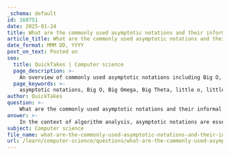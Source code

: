```yaml
---
_schema: default
id: 160751
date: 2025-01-24
title: What are the commonly used asymptotic notations and their informal definitions?
article_title: What are the commonly used asymptotic notations and their informal definitions?
date_format: MMM DD, YYYY
post_on_text: Posted on
seo:
  title: QuickTakes | Computer science
  page_description: >-
    An overview of commonly used asymptotic notations including Big O, Big Omega, Big Theta, little o, and little omega, along with their informal definitions used in algorithm analysis for understanding time complexity and efficiency.
  page_keywords: >-
    asymptotic notations, Big O, Big Omega, Big Theta, little o, little omega, algorithm analysis, time complexity, space requirements, growth rate, worst-case scenario, best-case scenario, efficiency, algorithm performance
author: QuickTakes
question: >-
    What are the commonly used asymptotic notations and their informal definitions?
answer: >-
    In the context of algorithm analysis, asymptotic notations are essential for describing the performance and efficiency of algorithms as the size of the input data grows. Here are the commonly used asymptotic notations along with their informal definitions:\n\n1. **Big O Notation ($O$)**:\n   - Big O notation describes an upper bound on the time complexity of an algorithm. It provides a worst-case scenario for the growth rate of an algorithm's running time or space requirements relative to the input size. For example, if an algorithm has a time complexity of $O(n^2)$, it means that in the worst case, the running time will grow quadratically as the input size $n$ increases.\n\n2. **Big Omega Notation ($\Omega$)**:\n   - Big Omega notation provides a lower bound on the time complexity of an algorithm. It indicates the best-case scenario for the growth rate of an algorithm's running time or space requirements. For instance, if an algorithm is said to have a time complexity of $\Omega(n)$, it means that the running time will grow linearly with the input size $n$ in the best case.\n\n3. **Big Theta Notation ($\Theta$)**:\n   - Big Theta notation describes a tight bound on the time complexity of an algorithm. It indicates that the algorithm's running time grows at the same rate in both the worst-case and best-case scenarios. For example, if an algorithm has a time complexity of $\Theta(n \log n)$, it means that the running time grows proportionally to $n \log n$ for large input sizes.\n\n4. **Little o Notation ($o$)**:\n   - Little o notation is used to describe an upper bound that is not tight. It indicates that the growth rate of a function is strictly less than another function as the input size approaches infinity. For example, if $f(n) = o(n)$, it means that $f(n)$ grows slower than $n$ for sufficiently large $n$.\n\n5. **Little omega Notation ($\omega$)**:\n   - Little omega notation is the counterpart to little o notation and describes a lower bound that is not tight. It indicates that the growth rate of a function is strictly greater than another function as the input size approaches infinity. For instance, if $f(n) = \omega(n)$, it means that $f(n)$ grows faster than $n$ for sufficiently large $n$.\n\nThese notations are crucial for comparing the efficiency of different algorithms and understanding their behavior as the input size increases, allowing developers to make informed decisions about which algorithms to use in various scenarios.
subject: Computer science
file_name: what-are-the-commonly-used-asymptotic-notations-and-their-informal-definitions.md
url: /learn/computer-science/questions/what-are-the-commonly-used-asymptotic-notations-and-their-informal-definitions
---
```


&nbsp;